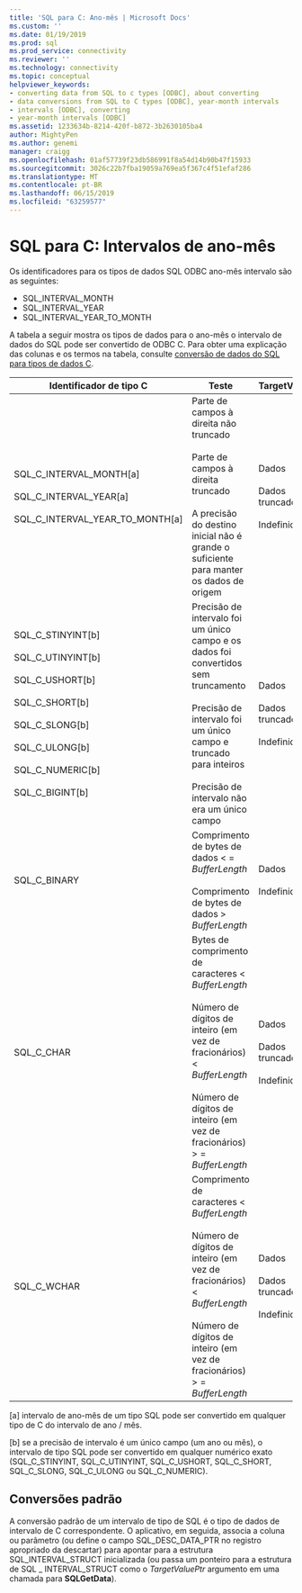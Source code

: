 ```yaml
---
title: 'SQL para C: Ano-mês | Microsoft Docs'
ms.custom: ''
ms.date: 01/19/2019
ms.prod: sql
ms.prod_service: connectivity
ms.reviewer: ''
ms.technology: connectivity
ms.topic: conceptual
helpviewer_keywords:
- converting data from SQL to c types [ODBC], about converting
- data conversions from SQL to C types [ODBC], year-month intervals
- intervals [ODBC], converting
- year-month intervals [ODBC]
ms.assetid: 1233634b-8214-420f-b872-3b2630105ba4
author: MightyPen
ms.author: genemi
manager: craigg
ms.openlocfilehash: 01af57739f23db586991f8a54d14b90b47f15933
ms.sourcegitcommit: 3026c22b7fba19059a769ea5f367c4f51efaf286
ms.translationtype: MT
ms.contentlocale: pt-BR
ms.lasthandoff: 06/15/2019
ms.locfileid: "63259577"
---
```

# <a name="sql-to-c-year-month-intervals"></a>SQL para C: Intervalos de ano-mês

Os identificadores para os tipos de dados SQL ODBC ano-mês intervalo são as seguintes:

- SQL_INTERVAL_MONTH
- SQL_INTERVAL_YEAR
- SQL_INTERVAL_YEAR_TO_MONTH

A tabela a seguir mostra os tipos de dados para o ano-mês o intervalo de dados do SQL pode ser convertido de ODBC C. Para obter uma explicação das colunas e os termos na tabela, consulte [conversão de dados do SQL para tipos de dados C](../../../odbc/reference/appendixes/converting-data-from-sql-to-c-data-types.md).  

|Identificador de tipo C|Teste|TargetValuePtr|StrLen_or_IndPtr|SQLSTATE|  
|-----------------------|----------|------------------------|----------------------------|--------------|  
|SQL_C_INTERVAL_MONTH[a]<br /><br /> SQL_C_INTERVAL_YEAR[a]<br /><br /> SQL_C_INTERVAL_YEAR_TO_MONTH[a]|Parte de campos à direita não truncado<br /><br /> Parte de campos à direita truncado<br /><br /> A precisão do destino inicial não é grande o suficiente para manter os dados de origem|Dados<br /><br /> Dados truncados<br /><br /> Indefinido|Comprimento dos dados em bytes<br /><br /> Comprimento dos dados em bytes<br /><br /> Indefinido|n/d<br /><br /> 01S07<br /><br /> 22015|  
|SQL_C_STINYINT[b]<br /><br /> SQL_C_UTINYINT[b]<br /><br /> SQL_C_USHORT[b]<br /><br /> SQL_C_SHORT[b]<br /><br /> SQL_C_SLONG[b]<br /><br /> SQL_C_ULONG[b]<br /><br /> SQL_C_NUMERIC[b]<br /><br /> SQL_C_BIGINT[b]|Precisão de intervalo foi um único campo e os dados foi convertidos sem truncamento<br /><br /> Precisão de intervalo foi um único campo e truncado para inteiros<br /><br /> Precisão de intervalo não era um único campo|Dados<br /><br /> Dados truncados<br /><br /> Indefinido|Tamanho do tipo de dados C<br /><br /> Comprimento dos dados em bytes<br /><br /> Tamanho do tipo de dados C|n/d<br /><br /> 22003<br /><br /> 22015|  
|SQL_C_BINARY|Comprimento de bytes de dados < = *BufferLength*<br /><br /> Comprimento de bytes de dados > *BufferLength*|Dados<br /><br /> Indefinido|Comprimento dos dados em bytes<br /><br /> Indefinido|n/d<br /><br /> 22003|  
|SQL_C_CHAR|Bytes de comprimento de caracteres < *BufferLength*<br /><br /> Número de dígitos de inteiro (em vez de fracionários) < *BufferLength*<br /><br /> Número de dígitos de inteiro (em vez de fracionários) > = *BufferLength*|Dados<br /><br /> Dados truncados<br /><br /> Indefinido|Tamanho do tipo de dados C<br /><br /> Tamanho do tipo de dados C<br /><br /> Indefinido|n/d<br /><br /> 01004<br /><br /> 22003|  
|SQL_C_WCHAR|Comprimento de caracteres < *BufferLength*<br /><br /> Número de dígitos de inteiro (em vez de fracionários) < *BufferLength*<br /><br /> Número de dígitos de inteiro (em vez de fracionários) > = *BufferLength*|Dados<br /><br /> Dados truncados<br /><br /> Indefinido|Tamanho do tipo de dados C<br /><br /> Tamanho do tipo de dados C<br /><br /> Indefinido|n/d<br /><br /> 01004<br /><br /> 22003|  
  
 [a] intervalo de ano-mês de um tipo SQL pode ser convertido em qualquer tipo de C do intervalo de ano / mês.  
  
 [b] se a precisão de intervalo é um único campo (um ano ou mês), o intervalo de tipo SQL pode ser convertido em qualquer numérico exato (SQL_C_STINYINT, SQL_C_UTINYINT, SQL_C_USHORT, SQL_C_SHORT, SQL_C_SLONG, SQL_C_ULONG ou SQL_C_NUMERIC).  

## <a name="default-conversions"></a>Conversões padrão

A conversão padrão de um intervalo de tipo de SQL é o tipo de dados de intervalo de C correspondente. O aplicativo, em seguida, associa a coluna ou parâmetro (ou define o campo SQL_DESC_DATA_PTR no registro apropriado da descartar) para apontar para a estrutura SQL_INTERVAL_STRUCT inicializada (ou passa um ponteiro para a estrutura de SQL _ INTERVAL_STRUCT como o *TargetValuePtr* argumento em uma chamada para **SQLGetData**).
